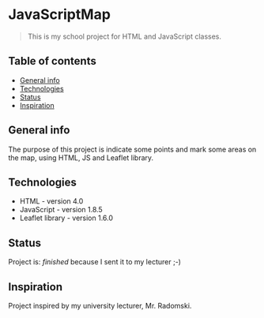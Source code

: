 # JavaScriptMap
> This is my school project for HTML and JavaScript classes.

## Table of contents
* [General info](#general-info)
* [Technologies](#technologies)
* [Status](#status)
* [Inspiration](#inspiration)

## General info
The purpose of this project is indicate some points and mark some areas on the map, using HTML, JS and Leaflet library.

## Technologies
* HTML - version 4.0
* JavaScript - version 1.8.5
* Leaflet library - version 1.6.0

## Status
Project is: _finished_ because I sent it to my lecturer ;-)

## Inspiration
Project inspired by my university lecturer, Mr. Radomski.
